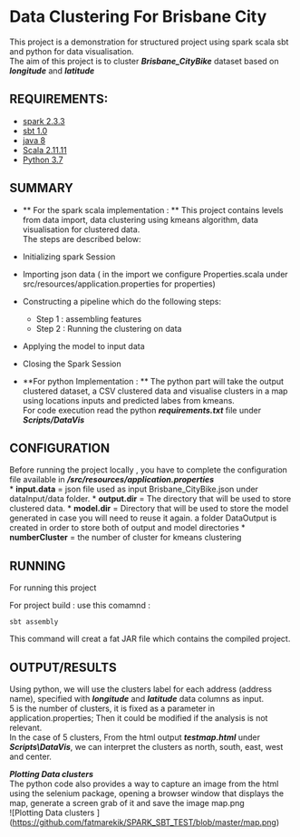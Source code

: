 # Data Clustering For Brisbane City
This project is a demonstration for structured project using spark scala sbt and python for data visualisation.<br />
The aim of this project is to cluster ***Brisbane_CityBike*** dataset based on ***longitude*** and ***latitude***

## REQUIREMENTS:

* [spark 2.3.3](https://spark.apache.org/downloads.html)
* [sbt 1.0](https://www.scala-sbt.org/download.html)
* [java 8](https://www.oracle.com/technetwork/java/javaee/downloads/jdk8-downloads-2133151.html)
* [Scala 2.11.11](https://www.scala-lang.org/download/)
* [Python 3.7](https://www.anaconda.com/distribution/)


## SUMMARY
* ** For the spark scala implementation : ** 
This project contains levels from data import, data clustering using kmeans algorithm, data visualisation for clustered data. <br />
The steps are described below:<br />
* Initializing spark Session <br />
* Importing json data ( in the import we configure Properties.scala under src/resources/application.properties for properties)<br />
* Constructing a pipeline which do the following steps: <br />
   * Step 1 : assembling features <br />
   * Step 2 : Running the clustering on data <br />
* Applying the model to input data<br />
* Closing the Spark Session<br />

* **For python Implementation : ** 
The python part will take the output clustered dataset,  a CSV clustered data and visualise clusters in a map using
locations inputs and predicted labes from kmeans. <br />
For code execution read the python ***requirements.txt*** file under ***Scripts/DataVis*** <br />


## CONFIGURATION
Before running the project locally , you have to complete the configuration file available in ***/src/resources/application.properties*** <br />
	* **input.data** = json file used as input Brisbane_CityBike.json under dataInput/data folder.
	* **output.dir** = The directory that will be used to store clustered data.
	* **model.dir** =  Directory that will be used to store the model generated in case you will need to reuse it again.
	a folder  DataOutput is created in order to store both of output and model directories
	* **numberCluster** = the number of cluster for kmeans clustering


## RUNNING
For running this project

For project build : use  this comamnd : 

	sbt assembly
	
This command will creat a fat JAR file which contains the compiled project.


## OUTPUT/RESULTS
Using python, we will use the clusters label for each address (address name),
specified with ***longitude*** and ***latitude*** data columns as input.<br />
5 is the number of clusters, it is fixed as a parameter in application.properties;
Then it  could be modified if the analysis is not relevant. <br />
In the case of 5 clusters, From the html output ***testmap.html*** under ***Scripts\DataVis***,
we can interpret the clusters as north, south, east, west and center.

***Plotting Data clusters*** <br />
The python code also provides a way to capture an image from the html using the selenium package,
opening a browser window that displays the map, generate a screen grab of it and save the image map.png<br />
![Plotting Data clusters ] (https://github.com/fatmarekik/SPARK_SBT_TEST/blob/master/map.png)










